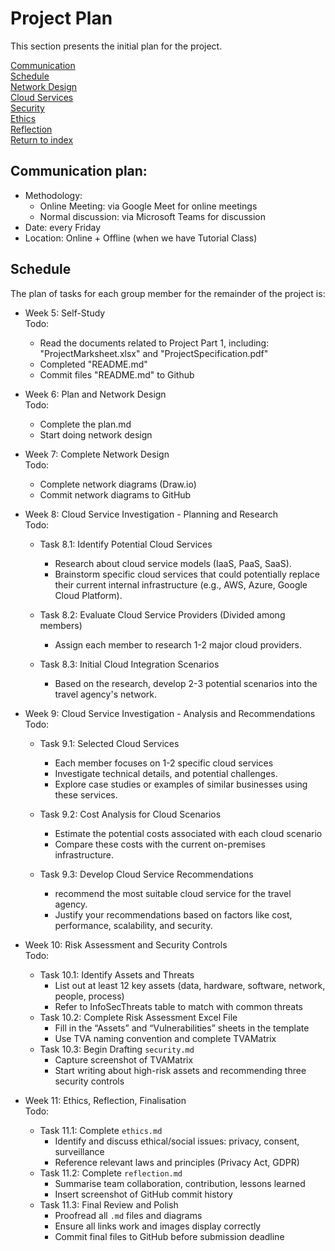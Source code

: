 # Project Plan  
This section presents the initial plan for the project.

[Communication](#communication-plan)  <br>  [Schedule](#schedule) <br> [Network Design](./network.md) <br> [Cloud Services](./cloud.md) <br> [Security](./security.md) <br> [Ethics](./ethics.md) <br> [Reflection](./reflection.md)  <br> [Return to index](./README.md)

## Communication plan:
- Methodology:
  - Online Meeting: via Google Meet for online meetings
  - Normal discussion: via Microsoft Teams for discussion
- Date: every Friday
- Location: Online + Offline (when we have Tutorial Class)

## Schedule
The plan of tasks for each group member for the remainder of the project is:

- Week 5: Self-Study  
  Todo:
  - Read the documents related to Project Part 1, including: "ProjectMarksheet.xlsx" and "ProjectSpecification.pdf"
  - Completed "README.md"
  - Commit files "README.md" to Github

- Week 6: Plan and Network Design  
  Todo:
  - Complete the plan.md
  - Start doing network design


- Week 7: Complete Network Design  
  Todo:
  - Complete network diagrams (Draw.io)
  - Commit network diagrams to GitHub

- Week 8: Cloud Service Investigation - Planning and Research  
  Todo:
  - Task 8.1: Identify Potential Cloud Services 
    - Research about cloud service models (IaaS, PaaS, SaaS).
    - Brainstorm specific cloud services that could potentially replace their current internal infrastructure (e.g., AWS, Azure, Google Cloud Platform).

  - Task 8.2: Evaluate Cloud Service Providers (Divided among members)  
    - Assign each member to research 1-2 major cloud providers.

  - Task 8.3: Initial Cloud Integration Scenarios 
    - Based on the research, develop 2-3 potential scenarios into the travel agency's network.

- Week 9: Cloud Service Investigation - Analysis and Recommendations  
  Todo:
  - Task 9.1: Selected Cloud Services
    - Each member focuses on 1-2 specific cloud services
    - Investigate technical details, and potential challenges.
    - Explore case studies or examples of similar businesses using these services.

  - Task 9.2: Cost Analysis for Cloud Scenarios
    - Estimate the potential costs associated with each cloud scenario
    - Compare these costs with the current on-premises infrastructure.

  - Task 9.3: Develop Cloud Service Recommendations
    - recommend the most suitable cloud service for the travel agency.
    - Justify your recommendations based on factors like cost, performance, scalability, and security.

- Week 10: Risk Assessment and Security Controls  
  Todo:
  - Task 10.1: Identify Assets and Threats
    - List out at least 12 key assets (data, hardware, software, network, people, process)
    - Refer to InfoSecThreats table to match with common threats
  - Task 10.2: Complete Risk Assessment Excel File
    - Fill in the “Assets” and “Vulnerabilities” sheets in the template
    - Use TVA naming convention and complete TVAMatrix
  - Task 10.3: Begin Drafting `security.md`
    - Capture screenshot of TVAMatrix
    - Start writing about high-risk assets and recommending three security controls

- Week 11: Ethics, Reflection, Finalisation  
  Todo:
  - Task 11.1: Complete `ethics.md`
    - Identify and discuss ethical/social issues: privacy, consent, surveillance
    - Reference relevant laws and principles (Privacy Act, GDPR)
  - Task 11.2: Complete `reflection.md`
    - Summarise team collaboration, contribution, lessons learned
    - Insert screenshot of GitHub commit history
  - Task 11.3: Final Review and Polish
    - Proofread all `.md` files and diagrams
    - Ensure all links work and images display correctly
    - Commit final files to GitHub before submission deadline
